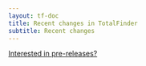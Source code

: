 ```yaml
---
layout: tf-doc
title: Recent changes in TotalFinder
subtitle: Recent changes
---
```


<script src="/shared/js/changelog.js" type="text/javascript" charset="utf-8"></script>

<div class="changelog-info">
<a href="/beta-changes">Interested in pre-releases?</a>
</div>

<div class="changelogx">
  <div id="page" class="changelog"></div>
</div>

<script type="text/coffeescript" charset="utf-8">
  nonce = -> (Math.random() + "").substring(2)
  source = "changelog.txt"
  hashToSelector = (h) -> h.replace /\./g, "\\." # http://stackoverflow.com/a/9930611/84283
  
  $.get "#{source}?x=#{nonce()}", (data) ->
    changelog = parsePlaintextChangelog(data)

    getDownloadLinkForVersion = (version) -> "http://downloads.binaryage.com/TotalFinder-#{version}.dmg"
    getReleaseDateText = (date) -> "released on " + date
    generateChangelogHTML "#page", changelog, getDownloadLinkForVersion, getReleaseDateText

    # http://stackoverflow.com/a/13952352/84283
    if window.location.hash
      $(document.body).animate
        scrollTop: $(hashToSelector(window.location.hash)).offset().top
      , 2000
    
</script>

